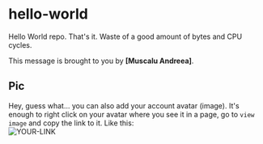 # hello-world

Hello World repo. That's it. Waste of a good amount of bytes and CPU cycles.

This message is brought to you by **[Muscalu Andreea]**.

## Pic

Hey, guess what... you can also add your account avatar (image). It's enough to right click on your avatar where you see it in a page, go to `view image` and copy the link to it.
Like this:  
![YOUR-LINK](https://avatars2.githubusercontent.com/u/7242607?s=60&v=4)
